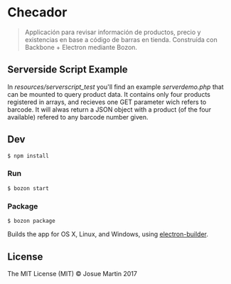 # Checador

> Applicación para revisar información de productos, precio y existencias en base a código de barras en tienda. Construída con Backbone + Electron mediante Bozon.

## Serverside Script Example

In _resources/serverscript_test_ you'll find an example _serverdemo.php_ that can be mounted to query product data.
It contains only four products registered in arrays, and recieves one GET parameter wich refers to barcode. It will alwas return a JSON object with a product (of the four available) refered to any barcode number given.


## Dev

```
$ npm install
```

### Run

```
$ bozon start
```

### Package

```
$ bozon package
```

Builds the app for OS X, Linux, and Windows, using [electron-builder](https://github.com/electron-userland/electron-builder).


## License

The MIT License (MIT) © Josue Martin 2017
